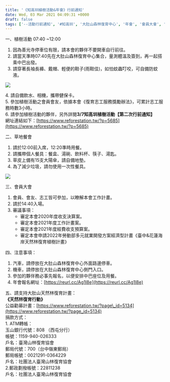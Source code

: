 ```yaml
---
title: '《知高圳植樹活動&年會》行前通知'
date: Wed, 03 Mar 2021 04:09:31 +0000
draft: false
tags: ['--活動行前通知', '#知高圳', '大肚山森林復育中心', '年會', '會員大會', '植樹活動', '活動訊息及短文', '草地餐會']
---
```


一、植樹活動 07:40 ~12:00

1.  因為善光寺停車位有限，請本會的夥伴不要開車自行前往。
2.  請當天準時07:40先在大肚山森林復育中心集合，量測體溫及簽到，再一起搭乘中巴出發。
3.  請穿著長袖長褲、戴帽、輕便的鞋子(雨鞋佳)，如怕蚊蟲叮咬，可自備防蚊液。

![](https://www.reforestation.tw/wp-content/uploads/2021/03/衣物.jpg)

4\. 請自備飲水、相機，攜帶健保卡。  
5\. 參加植樹活動之會員會友，依據本會《復育志工服務獎勵辦法》，可累計志工服務時數3小時。  
6\. 請參加植樹活動的夥伴，另外詳閱**3/7知高圳植樹活動【第二次行前通知】**  
網址連結如下：[https://www.reforestation.tw/?p=5685](https://www.reforestation.tw/?p=5685)

二、草地餐會

1.  請於12:00前入席，12:20準時用餐。
2.  請攜帶個人餐具：餐盒、湯碗、飲料杯、筷子、湯匙。
3.  草皮上備有15支大陽傘，請自備地墊。
4.  為了減少垃圾，請勿使用一次性餐具。

![](https://www.reforestation.tw/wp-content/uploads/2021/03/餐具.png)

三、會員大會

1.  會員、會友、志工皆可參加，以瞭解本會工作計畫。
2.  請於14:40入場。
3.  審議事項：
    *   審定本會2020年度收支決算案。
    *   審定本會2021年度工作計畫案。
    *   審定本會2021年度經費收支預算案。
    *   審定本會申請2022年勞動部多元就業開發方案經濟型計畫《臺中&花蓮海岸天然林復育植樹計畫》

四、注意事項：

1.  汽車，請停放在大肚山森林復育中心外面路邊停車。
2.  機車，請停放在大肚山森林復育中心側門入口。
3.  參加的夥伴務必事先報名，以便安排中巴座位及用餐。
4.  年會報名網址：[https://reurl.cc/Ag1l8e](https://reurl.cc/Ag1l8e)

五、請支持大肚山天然林復育計畫：  
**《天然林復育行動》**  
公益勸募計畫：[https://www.reforestation.tw/?page\_id=5134](https://www.reforestation.tw/?page_id=5134)  
捐款方式：  
1\. ATM轉帳：  
玉山銀行代號：808 （西屯分行）  
帳號：1159-940-026333  
戶名：臺灣山林復育協會  
郵局代號：700（台中嶺東郵局）  
郵局帳號：0021291-0364229  
戶名：社團法人臺灣山林復育協會  
2.郵政劃撥帳號：22811238  
戶名：社團法人臺灣山林復育協會